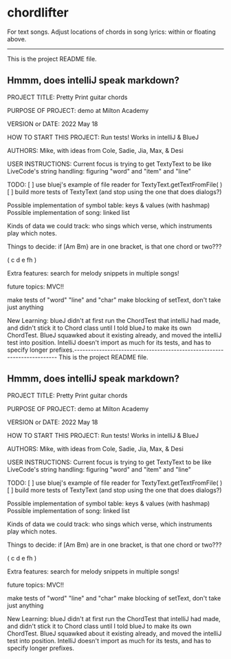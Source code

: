 # chordlifter
For text songs. Adjust locations of chords in song lyrics: within or floating above.


------------------------------------------------------------------------
This is the project README file. 

Hmmm, does intelliJ speak markdown?
------------------------------------------------------------------------

PROJECT TITLE: Pretty Print guitar chords

PURPOSE OF PROJECT: demo at Milton Academy

VERSION or DATE: 2022 May 18

HOW TO START THIS PROJECT: Run tests! Works in intelliJ & BlueJ

AUTHORS: Mike, with ideas from Cole, Sadie, Jia, Max, & Desi

USER INSTRUCTIONS: Current focus is trying to get TextyText to be like
LiveCode's string handling: figuring "word" and "item" and "line"


TODO:
[ ] use bluej's example of file reader for TextyText.getTextFromFile( )
[ ] build more tests of TextyText (and stop using the one that does dialogs?)


Possible implementation of symbol table: keys & values (with hashmap)
Possible implementation of song: linked list

Kinds of data we could track: who sings which verse, which instruments play which notes.


Things to decide: 
if [Am Bm} are in one bracket, is that one chord or two???

( c d e fh )


Extra features: search for melody snippets in multiple songs!

future topics: MVC!!


make tests of "word" "line" and "char"
make blocking of setText, don't take just anything


New Learning: blueJ didn't at first run the ChordTest that intelliJ had made,
and didn't stick it to Chord class until I told blueJ to make its own ChordTest. 
BlueJ squawked about it existing already, and moved the intelliJ test into position.
IntelliJ doesn't import as much for its tests, and has to specify longer prefixes.------------------------------------------------------------------------
This is the project README file. 

Hmmm, does intelliJ speak markdown?
------------------------------------------------------------------------

PROJECT TITLE: Pretty Print guitar chords

PURPOSE OF PROJECT: demo at Milton Academy

VERSION or DATE: 2022 May 18

HOW TO START THIS PROJECT: Run tests! Works in intelliJ & BlueJ

AUTHORS: Mike, with ideas from Cole, Sadie, Jia, Max, & Desi

USER INSTRUCTIONS: Current focus is trying to get TextyText to be like
LiveCode's string handling: figuring "word" and "item" and "line"


TODO:
[ ] use bluej's example of file reader for TextyText.getTextFromFile( )
[ ] build more tests of TextyText (and stop using the one that does dialogs?)


Possible implementation of symbol table: keys & values (with hashmap)
Possible implementation of song: linked list

Kinds of data we could track: who sings which verse, which instruments play which notes.


Things to decide: 
if [Am Bm} are in one bracket, is that one chord or two???

( c d e fh )


Extra features: search for melody snippets in multiple songs!

future topics: MVC!!


make tests of "word" "line" and "char"
make blocking of setText, don't take just anything


New Learning: blueJ didn't at first run the ChordTest that intelliJ had made,
and didn't stick it to Chord class until I told blueJ to make its own ChordTest. 
BlueJ squawked about it existing already, and moved the intelliJ test into position.
IntelliJ doesn't import as much for its tests, and has to specify longer prefixes.
